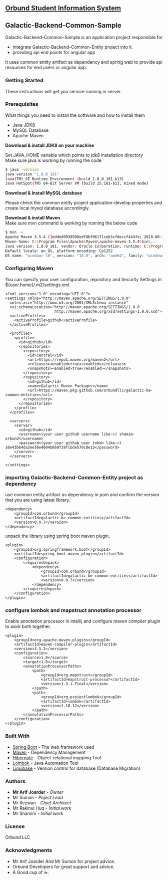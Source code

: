 ## [Orbund Student Information System](https://www.orbund.com/)

## Galactic-Backend-Common-Sample

Galactic-Backend-Common-Sample is an application project responsible for 
* Integrate Galactic-Backend-Common-Entity project into it.
* providing api end points for angular app 

It uses common entity artifact as dependency and spring web to provide api resources for end users or angular app.

### Getting Started

These instructions will get you service running in server.

### Prerequisites

What things you need to install the software and how to install them

>>>
* Java JDK8
* MySQL Database 
* Apache Maven
>>>

**Download & install JDK8 on your machine**    

Set JAVA_HOME variable which points to jdk8 installation directory   
Make sure java is working by running the code
```bash
$ java -version
java version "1.8.0_181"
Java(TM) SE Runtime Environment (build 1.8.0_181-b13)
Java HotSpot(TM) 64-Bit Server VM (build 25.181-b13, mixed mode)
```
**Download & Install MySQL database**
>>>
Please check the common entity project application-develop.properties and create local mysql database accordingly.
>>>
**Download & install Maven**    
Make sure mvn command is working by running the below code    
```bash
$ mvn -v
Apache Maven 3.5.4 (1edded0938998edf8bf061f1ceb3cfdeccf443fe; 2018-06-18T00:33:14+06:00)
Maven home: C:\Program Files\Apache\Maven\apache-maven-3.5.4\bin\..
Java version: 1.8.0_181, vendor: Oracle Corporation, runtime: C:\Program Files\Java\jdk1.8.0_181\jre
Default locale: en_US, platform encoding: Cp1252
OS name: "windows 10", version: "10.0", arch: "amd64", family: "windows"
```
### Configuring Maven

You can specify your user configuration, repository and Security Settings in 
${user.home}/.m2/settings.xml.

```
<?xml version="1.0" encoding="UTF-8"?>
<settings xmlns="http://maven.apache.org/SETTINGS/1.0.0"
  xmlns:xsi="http://www.w3.org/2001/XMLSchema-instance"
  xsi:schemaLocation="http://maven.apache.org/SETTINGS/1.0.0
                      http://maven.apache.org/xsd/settings-1.0.0.xsd">
  <activeProfiles>
    <activeProfile>github</activeProfile>
  </activeProfiles>
  
  <profiles>
    <profile>
      <id>github</id>
      <repositories>
        <repository>
          <id>central</id>
          <url>https://repo1.maven.org/maven2</url>
          <releases><enabled>true</enabled></releases>
          <snapshots><enabled>true</enabled></snapshots>
        </repository>
        <repository>
          <id>github</id>
          <name>Galactic Maven Packages</name>
          <url>https://maven.pkg.github.com/orbundllc/galactic-be-common-entities</url>
        </repository>
      </repositories>
    </profile>
  </profiles>
  
  <servers>
    <server>
      <id>github</id>
      <username>(your user github username like->) shamim-orbund</username>
      <password>(your user github user token like->) 16e43b64da3ee36e4604b669719fcbde570c8e13</password>
    </server>
  </servers>
  
</settings>
```
### importing Galactic-Backend-Common-Entity project as dependency

use common entity artifact as dependency in pom and confirm the version that you are using latest library. 
```
<dependency>
    <groupId>com.orbund</groupId>
    <artifactId>galactic-be-common-entities</artifactId>
    <version>0.0.7</version>
</dependency>
```

unpack the library using spring boot maven plugin.

```
<plugin>
    <groupId>org.springframework.boot</groupId>
    <artifactId>spring-boot-maven-plugin</artifactId>
    <configuration>
        <requiresUnpack>
            <dependency>
                <groupId>com.orbund</groupId>
                <artifactId>galactic-be-common-entities</artifactId>
                <version>0.0.7</version>
            </dependency>
        </requiresUnpack>
    </configuration>
</plugin>
```
### configure lombok and mapstruct annotation processor 

Enable annotation processor in intellij and configure maven compiler plugin to work both together.

```
<plugin>
    <groupId>org.apache.maven.plugins</groupId>
    <artifactId>maven-compiler-plugin</artifactId>
    <version>3.5.1</version>
    <configuration>
        <source>1.8</source>
        <target>1.8</target>
        <annotationProcessorPaths>
            <path>
                <groupId>org.mapstruct</groupId>
                <artifactId>mapstruct-processor</artifactId>
                <version>1.3.1.Final</version>
            </path>
            <path>
                <groupId>org.projectlombok</groupId>
                <artifactId>lombok</artifactId>
                <version>1.18.12</version>
            </path>
        </annotationProcessorPaths>
    </configuration>
</plugin>
```

### Built With

* [Spring Boot](https://spring.io/) - The web framework used
* [Maven](https://maven.apache.org/) - Dependency Management
* [Hibernate](http://hibernate.org/) - Object-relational mapping Tool
* [Lombok](https://projectlombok.org/) - Java Automation Tool
* [Liquibase](https://www.liquibase.org/) - Version control for database (Database Migration)

### Authors

* **Mr Arif Joarder** - *Owner* 
* Mr Sumon - *Poject Lead*
* Mr Rezwan - *Chief Architect* 
* Mr Rakinul Huq - *Initial work* 
* Mr Shamim - *Initial work* 

### License

Orbund LLC

### Acknowledgments

* Mr Arif Joarder And Mr Sumon for project advice.
* Orbund Developers for great support and advice.
* A Good cup of :coffee:.
